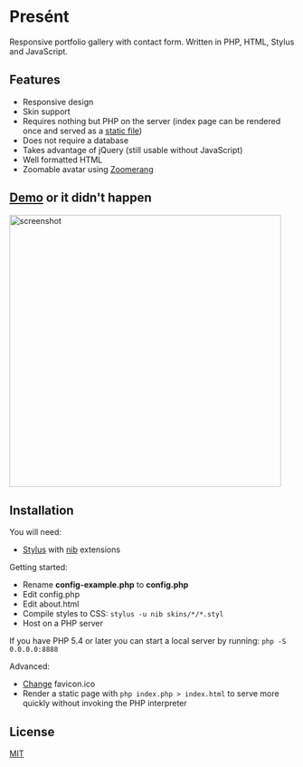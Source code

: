 # Presént

Responsive portfolio gallery with contact form. Written in PHP, HTML, Stylus and JavaScript.

## Features

* Responsive design
* Skin support
* Requires nothing but PHP on the server (index page can be rendered once and served as a [static file](#static))
* Does not require a database
* Takes advantage of jQuery (still usable without JavaScript)
* Well formatted HTML
* Zoomable avatar using [Zoomerang](http://yyx990803.github.io/zoomerang/)

## [Demo](http://specious.github.io/present/) or it didn't happen

<a href="http://specious.github.io/present/">
  <img src="http://specious.github.io/present/screenshot.png" width="480" alt="screenshot">
</a>

## Installation

You will need:

* [Stylus](http://stylus-lang.com/) with [nib](https://tj.github.io/nib/) extensions

Getting started:

* Rename **config-example.php** to **config.php**
* Edit config.php
* Edit about.html
* Compile styles to CSS: `stylus -u nib skins/*/*.styl`
* Host on a PHP server

If you have PHP 5.4 or later you can start a local server by running: `php -S 0.0.0.0:8888`

Advanced:

* [Change](http://xiconeditor.com/) favicon.ico
* <a name="static"></a>Render a static page with `php index.php > index.html` to serve more quickly without invoking the PHP interpreter

## License

[MIT](http://opensource.org/licenses/MIT)